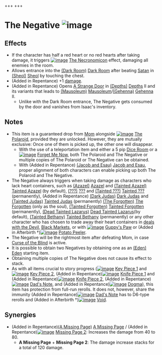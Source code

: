 +++
+++

 # The Negative ![image](/image/The_Negative.png) 


Effects
---------


* If the character has half a red heart or no red hearts after taking damage, it triggers [![image](/image/The_Necronomicon.png)](/wiki/The_Necronomicon "The Necronomicon") [The Necronomicon](/wiki/The_Necronomicon "The Necronomicon") effect, damaging all enemies in the room.
* Allows entrance into the [(Dark Room)](/wiki/Dark_Room "Dark Room") [Dark Room](/wiki/Dark_Room "Dark Room") after beating [Satan](/wiki/Satan "Satan") in [(Sheol)](/wiki/Sheol "Sheol") [Sheol](/wiki/Sheol "Sheol") by touching the chest.
* (Added in Repentance) +1 [damage](/wiki/Damage "Damage").
* (Added in Repentance) Opens [A Strange Door](/wiki/A_Strange_Door "A Strange Door") in [(Depths)](/wiki/Depths "Depths") [Depths](/wiki/Depths "Depths") II and its variants that leads to [(Mausoleum)](/wiki/Mausoleum "Mausoleum") [Mausoleum](/wiki/Mausoleum "Mausoleum")/[(Gehenna)](/wiki/Gehenna "Gehenna") [Gehenna](/wiki/Gehenna "Gehenna") II.
	+ Unlike with the Dark Room entrance, The Negative gets consumed by the door and vanishes from Isaac's inventory.


Notes
-------


* This item is a guaranteed drop from [Mom](/wiki/Mom "Mom") alongside [![image](/image/The_Polaroid.png)](/wiki/The_Polaroid "The Polaroid") [The Polaroid](/wiki/The_Polaroid "The Polaroid"), provided they are unlocked. However, they are mutually exclusive: Once one of them is picked up, the other one will disappear.
	+ With the use of a teleportation item and either a 5 pip [Dice Room](/wiki/Dice_Room "Dice Room") or a [![image](/image/Forget_Me_Now.png)](/wiki/Forget_Me_Now "Forget Me Now") [Forget Me Now](/wiki/Forget_Me_Now "Forget Me Now"), both The Polaroid and The Negative or multiple copies of The Polaroid or The Negative can be obtained.
	+ With (Added in Repentance) [(Jacob and Esau)](/wiki/Jacob_and_Esau "Jacob and Esau") [Jacob and Esau](/wiki/Jacob_and_Esau "Jacob and Esau"), proper alignment of both characters can enable picking up both The Polaroid and The Negative.
* The Negative always triggers when taking damage as characters who lack heart containers, such as  [(Azazel)](/wiki/Azazel "Azazel") [Azazel](/wiki/Azazel "Azazel") and  [(Tainted Azazel)](/wiki/Tainted_Azazel "Tainted Azazel") [Tainted Azazel](/wiki/Tainted_Azazel "Tainted Azazel") (by default),  [(???)](/wiki/%3F%3F%3F_(Character) "???") [???](/wiki/%3F%3F%3F_(Character) "??? (Character)") and  [(Tainted ???)](/wiki/Tainted_%3F%3F%3F "Tainted ???") [Tainted ???](/wiki/Tainted_%3F%3F%3F "Tainted ???") (permanently), (Added in Repentance) [(Dark Judas)](/wiki/Dark_Judas "Dark Judas") [Dark Judas](/wiki/Dark_Judas "Dark Judas") and  [(Tainted Judas)](/wiki/Tainted_Judas "Tainted Judas") [Tainted Judas](/wiki/Tainted_Judas "Tainted Judas") (permanently)  [(The Forgotten)](/wiki/The_Forgotten "The Forgotten") [The Forgotten](/wiki/The_Forgotten "The Forgotten") (only as the soul),  [(Tainted Forgotten)](/wiki/Tainted_Forgotten "Tainted Forgotten") [Tainted Forgotten](/wiki/Tainted_Forgotten "Tainted Forgotten") (permanently),  [(Dead Tainted Lazarus)](/wiki/Dead_Tainted_Lazarus "Dead Tainted Lazarus") [Dead Tainted Lazarus](/wiki/Dead_Tainted_Lazarus "Dead Tainted Lazarus")(by default),  [(Tainted Bethany)](/wiki/Tainted_Bethany "Tainted Bethany") [Tainted Bethany](/wiki/Tainted_Bethany "Tainted Bethany") (permanently) or any other character who has chosen to trade away their heart containers in [deals with the Devil](/wiki/Devil_Room "Devil Room"), [Black Markets](/wiki/Black_Market "Black Market"), or with [![image](/image/Guppy%27s_Paw.png)](/wiki/Guppy%27s_Paw "Guppy's Paw") [Guppy's Paw](/wiki/Guppy%27s_Paw "Guppy's Paw") or (Added in Afterbirth †)[![image](/image/Potato_Peeler.png)](/wiki/Potato_Peeler "Potato Peeler") [Potato Peeler](/wiki/Potato_Peeler "Potato Peeler").
* The Negative will be the rightmost item after defeating Mom, in case [Curse of the Blind](/wiki/Curse_of_the_Blind "Curse of the Blind") is active.
* It is possible to obtain two Negatives by obtaining one as an  [(Eden)](/wiki/Eden "Eden") [Eden](/wiki/Eden "Eden") starting item.
* Obtaining multiple copies of The Negative does not cause its effect to stack.
* As with all items crucial to story progress ([![image](/image/Key_Piece_1.png)](/wiki/Key_Piece_1 "Key Piece 1") [Key Piece 1](/wiki/Key_Piece_1 "Key Piece 1") and [![image](/image/Key_Piece_2.png)](/wiki/Key_Piece_2 "Key Piece 2") [Key Piece 2](/wiki/Key_Piece_2 "Key Piece 2"), (Added in Repentance)[![image](/image/Knife_Piece_1.png)](/wiki/Knife_Piece_1 "Knife Piece 1") [Knife Piece 1](/wiki/Knife_Piece_1 "Knife Piece 1") and (Added in Repentance)[![image](/image/Knife_Piece_2.png)](/wiki/Knife_Piece_2 "Knife Piece 2") [Knife Piece 2](/wiki/Knife_Piece_2 "Knife Piece 2"), (Added in Repentance)[![image](/image/Dad%27s_Note.png)](/wiki/Dad%27s_Note "Dad's Note") [Dad's Note](/wiki/Dad%27s_Note "Dad's Note"), and (Added in Repentance)[![image](/image/Dogma_(Item).png)](/wiki/Dogma_(Item) "Dogma") [Dogma](/wiki/Dogma_(Item) "Dogma (Item)")), this item has protection from full-run rerolls. It does not, however, share the immunity (Added in Repentance)[![image](/image/Dad%27s_Note.png)](/wiki/Dad%27s_Note "Dad's Note") [Dad's Note](/wiki/Dad%27s_Note "Dad's Note") has to D6-type rerolls and (Added in Afterbirth †)[![image](/image/Void.png)](/wiki/Void "Void") [Void](/wiki/Void "Void").


Synergies
-----------


* (Added in Repentance)[(A Missing Page)](/wiki/A_Missing_Page "A Missing Page") [A Missing Page](/wiki/A_Missing_Page "A Missing Page") / (Added in Repentance)[![image](/image/Missing_Page_2.png)](/wiki/Missing_Page_2 "Missing Page 2") [Missing Page 2](/wiki/Missing_Page_2 "Missing Page 2"): Increases the damage from 40 to 80.
	+ **A Missing Page** + **Missing Page 2**: The damage increase stacks for a total of 120 damage.


